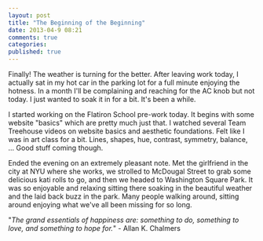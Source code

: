 ```yaml
---
layout: post
title: "The Beginning of the Beginning"
date: 2013-04-9 08:21
comments: true
categories:
published: true
---
```


Finally! The weather is turning for the better. After leaving work today, I actually sat in my hot car in the parking lot for a full minute enjoying the hotness. In a month I'll be complaining and reaching for the AC knob but not today. I just wanted to soak it in for a bit. It's been a while.

I started working on the Flatiron School pre-work today. It begins with some website "basics" which are pretty much just that. I watched several Team Treehouse videos on website basics and aesthetic foundations. Felt like I was in art class for a bit. Lines, shapes, hue, contrast, symmetry, balance, ... Good stuff coming though.

Ended the evening on an extremely pleasant note. Met the girlfriend in the city at NYU where she works, we strolled to McDougal Street to grab some delicious kati rolls to go, and then we headed to Washington Square Park. It was so enjoyable and relaxing sitting there soaking in the beautiful weather and the laid back buzz in the park. Many people walking around, sitting around enjoying what we've all been missing for so long.

"*The grand essentials of happiness are: something to do, something to love, and something to hope for.*" - Allan K. Chalmers